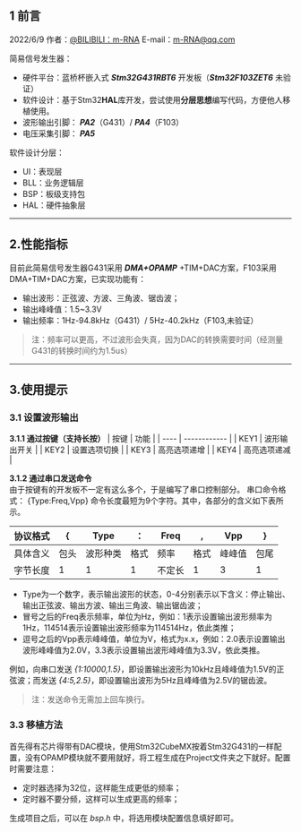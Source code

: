 ## 1 前言
2022/6/9  作者：[@BILIBILI：m-RNA](https://space.bilibili.com/41224928  "@BILIBILI：m-RNA 个人主页")    E-mail：m-RNA@qq.com      

简易信号发生器：
- 硬件平台：蓝桥杯嵌入式 ***Stm32G431RBT6*** 开发板（***Stm32F103ZET6*** 未验证）
- 软件设计：基于Stm32**HAL**库开发，尝试使用**分层思想**编写代码，方便他人移植使用。
- 波形输出引脚： ***PA2***（G431）/ ***PA4***（F103）
- 电压采集引脚： ***PA5***

软件设计分层：
- UI：表现层
- BLL：业务逻辑层
- BSP：板级支持包
- HAL：硬件抽象层
---
## 2.性能指标
目前此简易信号发生器G431采用 ***DMA+OPAMP*** +TIM+DAC方案，F103采用DMA+TIM+DAC方案，已实现功能有：
- 输出波形：正弦波、方波、三角波、锯齿波；
- 输出峰峰值：1.5~3.3V
- 输出频率：1Hz-94.8kHz（G431）/ 5Hz-40.2kHz（F103,未验证）
> 注：频率可以更高，不过波形会失真，因为DAC的转换需要时间（经测量G431的转换时间约为1.5us）
---
## 3.使用提示
### 3.1 设置波形输出
**3.1.1 通过按键（支持长按）**
| 按键 | 功能         |
| ---- | ------------ |
| KEY1 | 波形输出开关 |
| KEY2 | 设置选项切换 |
| KEY3 | 高亮选项递增 |
| KEY4 | 高亮选项递减 |

**3.1.2 通过串口发送命令**  
由于按键有的开发板不一定有这么多个，于是编写了串口控制部分。
串口命令格式： {Type:Freq,Vpp}
命令长度最短为9个字符。其中，各部分的含义如下表所示。  

| 协议格式 | {    | Type     | ：   | Freq   | ,    | Vpp    | }    |
| -------- | ---- | -------- | ---- | ------ | ---- | ------ | ---- |
| 具体含义 | 包头 | 波形种类 | 格式 | 频率   | 格式 | 峰峰值 | 包尾 |
| 字节长度 | 1    | 1        | 1    | 不定长 | 1    | 3      | 1    |

- Type为一个数字，表示输出波形的状态，0-4分别表示以下含义：停止输出、输出正弦波、输出方波、输出三角波、输出锯齿波；  
- 冒号之后的Freq表示频率，单位为Hz，例如：1表示设置输出波形频率为1Hz，114514表示设置输出波形频率为114514Hz，依此类推；  
- 逗号之后的Vpp表示峰峰值，单位为V，格式为x.x，例如：2.0表示设置输出波形峰峰值为2.0V，3.3表示设置输出波形峰峰值为3.3V，依此类推。  

例如，向串口发送 *{1:10000,1.5}*，即设置输出波形为10kHz且峰峰值为1.5V的正弦波；而发送 *{4:5,2.5}*，即设置输出波形为5Hz且峰峰值为2.5V的锯齿波。
> 注：发送命令无需加上回车换行。
### 3.3 移植方法
首先得有芯片得带有DAC模块，使用Stm32CubeMX按着Stm32G431的一样配置，没有OPAMP模块就不要用就好，将工程生成在Project文件夹之下就好。配置时需要注意：
- 定时器选择为32位，这样能生成更低的频率；
- 定时器不要分频，这样可以生成更高的频率；

生成项目之后，可以在 *bsp.h* 中，将选用模块配置信息填好即可。


